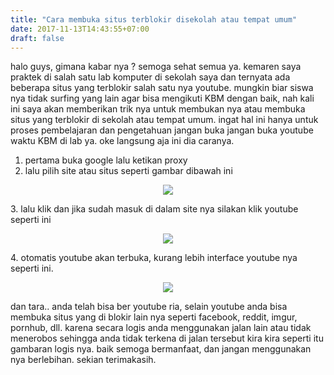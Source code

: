 ```yaml
---
title: "Cara membuka situs terblokir disekolah atau tempat umum"
date: 2017-11-13T14:43:55+07:00
draft: false
---
```


halo guys, gimana kabar nya ? semoga sehat semua ya. kemaren saya praktek di salah satu lab komputer di sekolah saya dan ternyata ada beberapa situs yang terblokir salah satu nya youtube. mungkin biar siswa nya tidak surfing yang lain agar bisa mengikuti KBM dengan baik, nah kali ini saya akan memberikan trik nya untuk membukan nya atau membuka situs yang terblokir di sekolah atau tempat umum. ingat hal ini hanya untuk proses pembelajaran dan pengetahuan jangan buka jangan buka youtube waktu KBM di lab ya. oke langsung aja ini dia caranya.

1. pertama buka google lalu ketikan proxy
2. lalu pilih site atau situs seperti gambar dibawah ini

<center><img class="special-img-class" src="/buka-situs/1.png" /></center>

<p>3. lalu klik dan jika sudah masuk di dalam site nya silakan klik youtube seperti ini</p>

<center><img class="special-img-class" src="/buka-situs/2.png" /></center>

<p>4. otomatis youtube akan terbuka, kurang lebih interface youtube nya seperti ini.</p>

<center><img class="special-img-class" src="/buka-situs/3.png" /></center>

dan tara.. anda telah bisa ber youtube ria, selain youtube anda bisa membuka situs yang di blokir lain nya seperti facebook, reddit, imgur, pornhub, dll. karena secara logis anda menggunakan jalan lain atau tidak menerobos sehingga anda tidak terkena di jalan tersebut kira kira seperti itu gambaran logis nya. baik semoga bermanfaat, dan jangan menggunakan nya berlebihan. sekian terimakasih.



